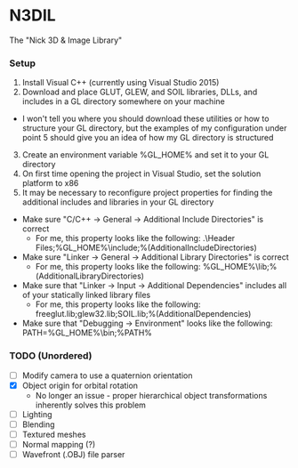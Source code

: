 # N3DIL
The "Nick 3D & Image Library"

### Setup
1. Install Visual C++ (currently using Visual Studio 2015)
2. Download and place GLUT, GLEW, and SOIL libraries, DLLs, and includes in a GL directory somewhere on your machine
  - I won't tell you where you should download these utilities or how to structure your GL directory, but the examples of my configuration under point 5 should give you an idea of how my GL directory is structured
3. Create an environment variable %GL_HOME% and set it to your GL directory
4. On first time opening the project in Visual Studio, set the solution platform to x86
5. It may be necessary to reconfigure project properties for finding the additional includes and libraries in your GL directory
  - Make sure "C/C++ -> General -> Additional Include Directories" is correct
    - For me, this property looks like the following: .\Header Files;%GL_HOME%\include;%(AdditionalIncludeDirectories)
  - Make sure "Linker -> General -> Additional Library Directories" is correct
    - For me, this property looks like the following: %GL_HOME%\lib;%(AdditionalLibraryDirectories)
  - Make sure that "Linker -> Input -> Additional Dependencies" includes all of your statically linked library files
    - For me, this property looks like the following: freeglut.lib;glew32.lib;SOIL.lib;%(AdditionalDependencies)
  - Make sure that "Debugging -> Environment" looks like the following: PATH=%GL_HOME%\bin;%PATH%

### TODO (Unordered)
- [ ] Modify camera to use a quaternion orientation
- [x] Object origin for orbital rotation
  - No longer an issue - proper hierarchical object transformations inherently solves this problem
- [ ] Lighting
- [ ] Blending
- [ ] Textured meshes
- [ ] Normal mapping (?)
- [ ] Wavefront (.OBJ) file parser
